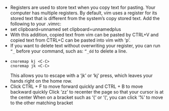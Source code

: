 - Registers are used to store text when you copy text for pasting. Your computer has multiple registers. By default, vim uses a register for its stored text that is different from the system’s copy stored text. Add the following to your .vimrc:
- set clipboard=unnamed
  set clipboard=unnamedplus
- With this addition, copied text from vim can be pasted by CTRL+V and copied text from CTRL+C can be pasted into vim with ‘p’.
- If you want to delete text without overwriting your register, you can run `“_` before your command, such as: `“_dd` to delete a line.
-
  ```vimrc
  cnoremap kj <C-C>
  cnoremap jk <C-C>
  ``` 
  This allows you to escape with a ‘jk’ or ‘kj’ press, which leaves your hands right on the home row.
- Click CTRL + F to move forward quickly and CTRL + B to move backward quickly
  Click ‘zz’ to recenter the page so that your cursor is at the center
  When on a bracket such as ‘{‘ or ‘(‘, you can click ‘%’ to move to the other matching bracket